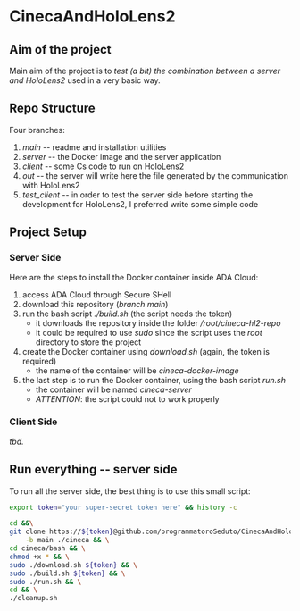 # CinecaAndHoloLens2

## Aim of the project

Main aim of the project is to *test (a bit) the combination between a server and HoloLens2* used in a very basic way. 

## Repo Structure

Four branches:

1. *main* -- readme and installation utilities
2. *server* -- the Docker image and the server application
3. *client* -- some Cs code to run on HoloLens2
4. *out* -- the server will write here the file generated by the communication with HoloLens2
5. *test_client* -- in order to test the server side before starting the development for HoloLens2, I preferred write some simple code

## Project Setup

### Server Side

Here are the steps to install the Docker container inside ADA Cloud:

1. access ADA Cloud through Secure SHell
2. download this repository (*branch main*)
3. run the bash script *./build.sh* (the script needs the token)
   - it downloads the repository inside the folder */root/cineca-hl2-repo*
   - it could be required to use *sudo* since the script uses the *root* directory to store the project
4. create the Docker container using *download.sh* (again, the token is required)
   - the name of the container will be *cineca-docker-image*
5. the last step is to run the Docker container, using the bash script *run.sh*
   - the container will be named *cineca-server*
   - *ATTENTION*: the script could not to work properly

### Client Side

*tbd.*

## Run everything -- server side

To run all the server side, the best thing is to use this small script:

```bash
export token="your super-secret token here" && history -c

cd &&\
git clone https://${token}@github.com/programmatoroSeduto/CinecaAndHoloLens2.git \
	-b main ./cineca && \
cd cineca/bash && \
chmod +x * && \
sudo ./download.sh ${token} && \
sudo ./build.sh ${token} && \
sudo ./run.sh && \
cd && \
./cleanup.sh
```